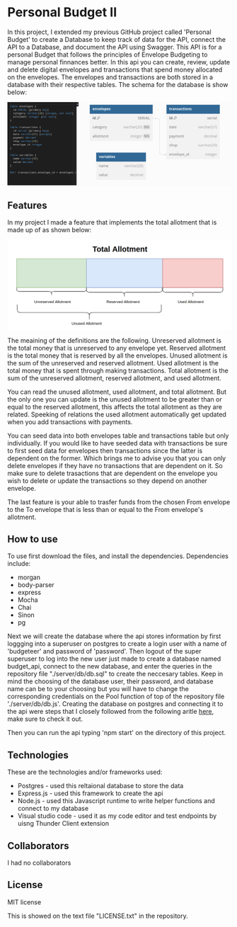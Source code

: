 # Personal Budget II

In this project, I extended my previous GitHub project called 'Personal Budget' to create a Database to keep track of data for the API, connect the API to a Database, and document the API using Swagger. This API is for a personal Budget that follows the principles of Envelope Budgeting to manage personal finnances better. In this api you can create, review, update and delete digital envelopes and transactions that spend money allocated on the envelopes. The envelopes and transactions are both stored in a database with their respective tables. The schema for the database is show below:

![](images/database-schema.png)

## Features

In my project I made a feature that implements the total allotment that is made up of as shown below:

![](images/allotment-diagram.png)

The meaining of the definitions are the following. Unreserved allotment is the total money that is unreserved to any envelope yet. Reserved allotment is the total money that is reserved by all the envelopes. Unused allotment is the sum of the unreserved and reserved allotment. Used allotment is the total money that is spent through making transactions. Total allotment is the sum of the unreserved allotment, reserved allotment, and used allotment.

You can read the unused allotment, used allotment, and total allotment. But the only one you can update is the unused allotment to be greater than or equal to the reserved allotment, this affects the total allotment as they are related. Speeking of relations the used allotment automatically get updated when you add transactions with payments.

You can seed data into both envelopes table and transactions table but only individually. If you would like to have seeded data with transactions be sure to first seed data for envelopes then transactions since the latter is dependent on the former. Which brings me to advise you that you can only delete envelopes if they have no transactions that are dependent on it. So make sure to delete trasactions that are dependent on the envelope you wish to delete or update the transactions so they depend on another envelope.

The last feature is your able to trasfer funds from the chosen From envelope to the To envelope that is less than or equal to the From envelope's allotment.

## How to use

To use first download the files, and install the dependencies. Dependencies include:

- morgan
- body-parser
- express
- Mocha
- Chai
- Sinon
- pg

Next we will create the database where the api stores information by first loggging into a superuser on postgres to create a login user with a name of 'budgeteer' and password of 'password'. Then logout of the super superuser to log into the new user just made to create a database named budget_api, connect to the new database, and enter the queries in the repository file "./server/db/db.sql" to create the neccesary tables. Keep in mind the choosing of the database user, their password, and database name can be to your choosing but you will have to change the corresponding credentials on the Pool function of top of the repository file './server/db/db.js'. Creating the database on postgres and connecting it to the api were steps that I closely followed from the following aritle [here](https://blog.logrocket.com/crud-rest-api-node-js-express-postgresql/), make sure to check it out.

Then you can run the api typing 'npm start' on the directory of this project.

## Technologies

These are the technologies and/or frameworks used:

- Postgres - used this reltaional database to store the data
- Express.js - used this framework to create the api
- Node.js - used this Javascript runtime to write helper functions and connect to my database
- Visual studio code - used it as my code editor and test endpoints by uisng Thunder Client extension

## Collaborators

I had no collaborators

## License

MIT license

This is showed on the text file "LICENSE.txt" in the repository.

